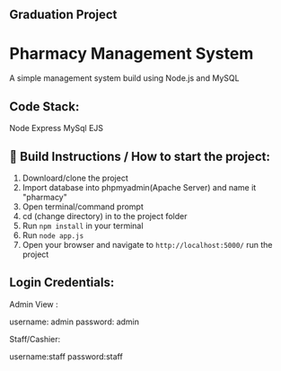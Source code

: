 ## Graduation Project


# Pharmacy Management System

A simple management system build using Node.js and MySQL


## Code Stack:

Node
Express
MySql
EJS
## 🚀 Build Instructions / How to start the project:

1) Downloard/clone the project
2) Import database into phpmyadmin(Apache Server) and name it "pharmacy"
3) Open terminal/command prompt 
4) cd (change directory) in to the project folder
5) Run `npm install` in your terminal
6) Run `node app.js` 
7) Open your browser and navigate to `http://localhost:5000/`
run the project
## Login Credentials:

Admin View :

username: admin
password: admin

Staff/Cashier:

username:staff
password:staff
